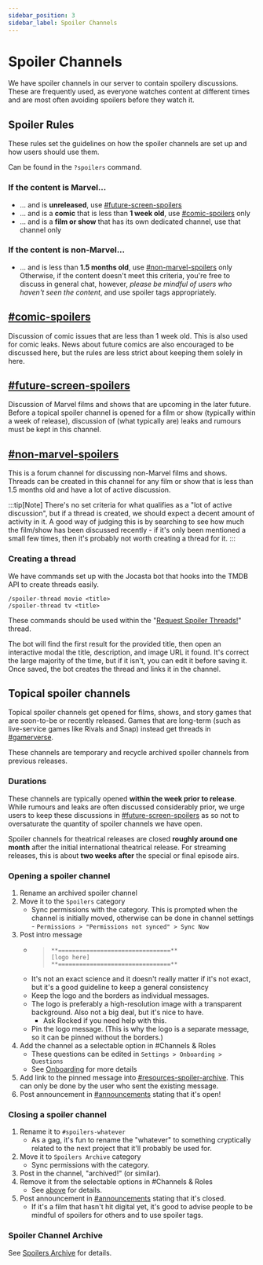 ```yaml
---
sidebar_position: 3
sidebar_label: Spoiler Channels
---
```


# Spoiler Channels

We have spoiler channels in our server to contain spoilery discussions. These are frequently used, as everyone watches content at different times and are most often avoiding spoilers before they watch it. 

## Spoiler Rules

These rules set the guidelines on how the spoiler channels are set up and how users should use them.

Can be found in the `?spoilers` command.

### If the content is Marvel...
- ... and is __unreleased__, use [#future-screen-spoilers](https://discord.com/channels/281648235557421056/1109731729385721926)
- ... and is a __comic__ that is less than __1 week old__, use [#comic-spoilers](https://discord.com/channels/281648235557421056/1109731683177078867) only
- ... and is a __film or show__ that has its own dedicated channel, use that channel only
### If the content is non-Marvel...
- ... and is less than __1.5 months old__, use [#non-marvel-spoilers](https://discord.com/channels/281648235557421056/1109733536832946196) only
Otherwise, if the content doesn't meet this criteria, you're free to discuss in general chat, however, *please be mindful of users who haven't seen the content*, and use spoiler tags appropriately.

## [#comic-spoilers](https://discord.com/channels/281648235557421056/1109731683177078867)

Discussion of comic issues that are less than 1 week old. This is also used for comic leaks. News about future comics are also encouraged to be discussed here, but the rules are less strict about keeping them solely in here. 

## [#future-screen-spoilers](https://discord.com/channels/281648235557421056/1109731729385721926)

Discussion of Marvel films and shows that are upcoming in the later future. Before a topical spoiler channel is opened for a film or show (typically within a week of release), discussion of (what typically are) leaks and rumours must be kept in this channel.

## [#non-marvel-spoilers](https://discord.com/channels/281648235557421056/1109733536832946196)

This is a forum channel for discussing non-Marvel films and shows. Threads can be created in this channel for any film or show that is less than 1.5 months old and have a lot of active discussion. 

:::tip[Note]
There's no set criteria for what qualifies as a "lot of active discussion", but if a thread is created, we should expect a decent amount of activity in it. A good way of judging this is by searching to see how much the film/show has been discussed recently - if it's only been mentioned a small few times, then it's probably not worth creating a thread for it.
:::

### Creating a thread

We have commands set up with the Jocasta bot that hooks into the TMDB API to create threads easily. 

```
/spoiler-thread movie <title>
/spoiler-thread tv <title>
```

These commands should be used within the "[Request Spoiler Threads!](https://discord.com/channels/281648235557421056/1109734588378525748)" thread.

The bot will find the first result for the provided title, then open an interactive modal the title, description, and image URL it found. It's correct the large majority of the time, but if it isn't, you can edit it before saving it. Once saved, the bot creates the thread and links it in the channel. 

## Topical spoiler channels

Topical spoiler channels get opened for films, shows, and story games that are soon-to-be or recently released. Games that are long-term (such as live-service games like Rivals and Snap) instead get threads in [#gamerverse](./social-channels#gamerverse).

These channels are temporary and recycle archived spoiler channels from previous releases. 

### Durations

These channels are typically opened **within the week prior to release**. While rumours and leaks are often discussed considerably prior, we urge users to keep these discussions in [#future-screen-spoilers](#future-screen-spoilers) as so not to oversaturate the quantity of spoiler channels we have open. 

Spoiler channels for theatrical releases are closed **roughly around one month** after the initial international theatrical release. For streaming releases, this is about **two weeks after** the special or final episode airs.

### Opening a spoiler channel
1. Rename an archived spoiler channel
2. Move it to the `Spoilers` category
   - Sync permissions with the category. This is prompted when the channel is initially moved, otherwise can be done in channel settings - `Permissions > "Permissions not synced" > Sync Now`
3. Post intro message
   - > ```
     > **================================**
     > [logo here]
     > **================================**
     > ```
   - It's not an exact science and it doesn't really matter if it's not exact, but it's a good guideline to keep a general consistency
   - Keep the logo and the borders as individual messages.
   - The logo is preferably a high-resolution image with a transparent background. Also not a big deal, but it's nice to have.
     - Ask Rocked if you need help with this.
   - Pin the logo message. (This is why the logo is a separate message, so it can be pinned without the borders.)
4. Add the channel as a selectable option in #Channels & Roles
   - These questions can be edited in `Settings > Onboarding > Questions`
   - See [Onboarding](../../onboarding) for more details
5. Add link to the pinned message into [#resources-spoiler-archive](../server-guide). This can only be done by the user who sent the existing message.
6. Post announcement in [#announcements](https://discord.com/channels/281648235557421056/1110214786223968346) stating that it's open!
   
### Closing a spoiler channel
1. Rename it to `#spoilers-whatever`
   - As a gag, it's fun to rename the "whatever" to something cryptically related to the next project that it'll probably be used for. 
2. Move it to `Spoilers Archive` category
   - Sync permissions with the category.
3. Post in the channel, "archived!" (or similar).
4. Remove it from the selectable options in #Channels & Roles
   - See [above](#opening-a-spoiler-channel) for details.
5. Post announcement in [#announcements](https://discord.com/channels/281648235557421056/1110214786223968346) stating that it's closed.
   - If it's a film that hasn't hit digital yet, it's good to advise people to be mindful of spoilers for others and to use spoiler tags.

### Spoiler Channel Archive

See [Spoilers Archive](./archived-channels#spoilers-archive) for details.
